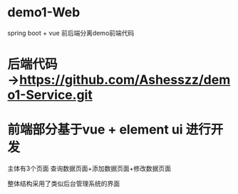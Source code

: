 # demo1-Web
spring boot + vue 前后端分离demo前端代码

# 后端代码→https://github.com/Ashesszz/demo1-Service.git

# 前端部分基于vue + element ui 进行开发
主体有3个页面
查询数据页面+添加数据页面+修改数据页面

整体结构采用了类似后台管理系统的界面
